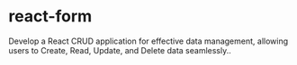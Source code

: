 # react-form
Develop a React CRUD application for effective data management, allowing users to Create, Read, Update, and Delete data seamlessly..
